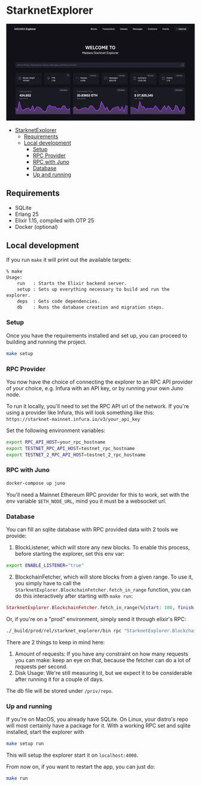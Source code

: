 # StarknetExplorer
![image](./priv/static/images/explorer_preview.png)

- [StarknetExplorer](#starknetexplorer)
  - [Requirements](#requirements)
  - [Local development](#local-development)
    - [Setup](#setup)
    - [RPC Provider](#rpc-provider)
    - [RPC with Juno](#rpc-with-juno)
    - [Database](#database)
    - [Up and running](#up-and-running)

## Requirements
- SQLite
- Erlang 25
- Elixir 1.15, compiled with OTP 25
- Docker (optional)

## Local development

If you run `make` it will print out the available targets: 
```
% make            
Usage:
    run   : Starts the Elixir backend server.
    setup : Sets up everything necessary to build and run the explorer.
    deps  : Gets code dependencies.
    db    : Runs the database creation and migration steps.
```

### Setup
Once you have the requirements installed and set up, you can proceed to building and running the project. 

```bash
make setup
```

### RPC Provider

You now have the choice of connecting the explorer to an RPC API provider of your choice, e.g. Infura with an API key, or by running your own Juno node. 

To run it locally, you'll need to set the RPC API url of the network. If you're using a provider like Infura, this will look something like this: `https://starknet-mainnet.infura.io/v3/your_api_key`

Set the following environment variables:

```bash
export RPC_API_HOST=your_rpc_hostname
export TESTNET_RPC_API_HOST=testnet_rpc_hostname
export TESTNET_2_RPC_API_HOST=testnet_2_rpc_hostname
```

### RPC with Juno

```bash
docker-compose up juno
```

You'll need a Mainnet Ethereum RPC provider for this to
work, set with the env variable `$ETH_NODE_URL`, mind you
it must be a websocket url.

### Database
You can fill an sqlite database with RPC provided data with 2 tools we provide:

1. BlockListener, which will store any new blocks.
To enable this process, before starting the explorer, set this env var:

```bash
export ENABLE_LISTENER="true"
```

2. BlockchainFetcher, which will store blocks from a given range.
To use it, you simply have to call the `StarknetExplorer.BlockchainFetcher.fetch_in_range`
function, you can do this interactively after starting with `make run`:

```elixir
StarknetExplorer.BlockchainFetcher.fetch_in_range(%{start: 100, finish: 10, network: :mainnet})
 ```

Or, if you're on a "prod" environment, simply send it through elixir's RPC:
```bash 
./_build/prod/rel/starknet_explorer/bin rpc "StarknetExplorer.BlockchainFetcher.fetch_in_range(%{start: 100, finish: 10, network: :mainnet})"
```

There are 2 things to keep in mind here:
1. Amount of requests:
   If you have any constraint on how many requests you can make: keep an eye on that,
   because the fetcher can do a lot of requests per second.
2. Disk Usage: We're still measuring it, but we expect it to be considerable 
   after running it for a couple of days.

The db file will be stored under `/priv/repo`.

### Up and running
If you're on MacOS, you already have SQLite.
On Linux, your distro's repo will most certainly have a package for it.
With a working RPC set and sqlite installed, start the explorer with

```bash
make setup run
```

This will setup the explorer start it on `localhost:4000`.

From now on, if you want to restart the app, you can just do:

```bash
make run
```

